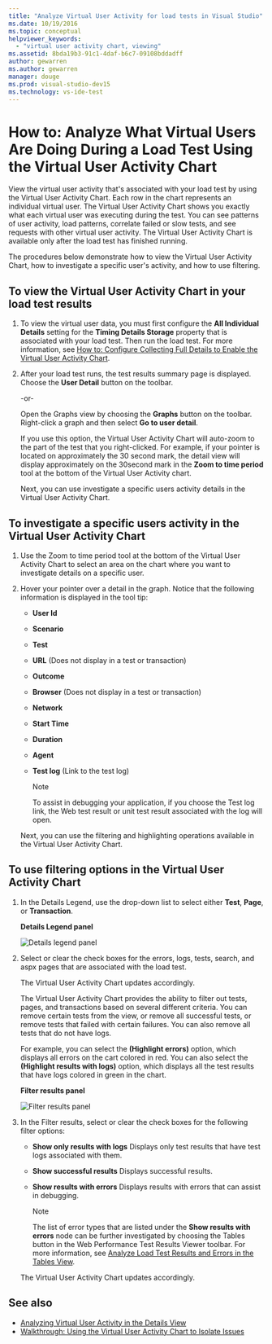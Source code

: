 ```yaml
---
title: "Analyze Virtual User Activity for load tests in Visual Studio"
ms.date: 10/19/2016
ms.topic: conceptual
helpviewer_keywords:
  - "virtual user activity chart, viewing"
ms.assetid: 8bda19b3-91c1-4daf-b6c7-09108bddadff
author: gewarren
ms.author: gewarren
manager: douge
ms.prod: visual-studio-dev15
ms.technology: vs-ide-test
---
```

# How to: Analyze What Virtual Users Are Doing During a Load Test Using the Virtual User Activity Chart

View the virtual user activity that's associated with your load test by using the Virtual User Activity Chart. Each row in the chart represents an individual virtual user. The Virtual User Activity Chart shows you exactly what each virtual user was executing during the test. You can see patterns of user activity, load patterns, correlate failed or slow tests, and see requests with other virtual user activity. The Virtual User Activity Chart is available only after the load test has finished running.

The procedures below demonstrate how to view the Virtual User Activity Chart, how to investigate a specific user's activity, and how to use filtering.

## To view the Virtual User Activity Chart in your load test results

1.  To view the virtual user data, you must first configure the **All Individual Details** setting for the **Timing Details Storage** property that is associated with your load test. Then run the load test. For more information, see  [How to: Configure Collecting Full Details to Enable the Virtual User Activity Chart](../test/how-to-configure-load-tests-to-collect-full-details.md).

2.  After your load test runs, the test results summary page is displayed. Choose the **User Detail** button on the toolbar.

     -or-

     Open the Graphs view by choosing the **Graphs** button on the toolbar. Right-click a graph and then select **Go to user detail**.

     If you use this option, the Virtual User Activity Chart will auto-zoom to the part of the test that you right-clicked. For example, if your pointer is located on approximately the 30 second mark, the detail view will display approximately on the 30second mark in the **Zoom to time period** tool at the bottom of the Virtual User Activity chart.

     Next, you can use investigate a specific users activity details in the Virtual User Activity Chart.

## To investigate a specific users activity in the Virtual User Activity Chart

1.  Use the Zoom to time period tool at the bottom of the Virtual User Activity Chart to select an area on the chart where you want to investigate details on a specific user.

2.  Hover your pointer over a detail in the graph. Notice that the following information is displayed in the tool tip:

    -   **User Id**

    -   **Scenario**

    -   **Test**

    -   **URL** (Does not display in a test or transaction)

    -   **Outcome**

    -   **Browser** (Does not display in a test or transaction)

    -   **Network**

    -   **Start Time**

    -   **Duration**

    -   **Agent**

    -   **Test log** (Link to the test log)

        > [!NOTE]
        > To assist in debugging your application, if you choose the Test log link, the Web test result or unit test result associated with the log will open.

     Next, you can use the filtering and highlighting operations available in the Virtual User Activity Chart.

## To use filtering options in the Virtual User Activity Chart

1.  In the Details Legend, use the drop-down list to select either **Test**, **Page**, or **Transaction**.

     **Details Legend panel**

     ![Details legend panel](../test/media/ltest_detailslegend.png "LTest_DetailsLegend")

2.  Select or clear the check boxes for the errors, logs, tests, search, and aspx pages that are associated with the load test.

     The Virtual User Activity Chart updates accordingly.

     The Virtual User Activity Chart provides the ability to filter out tests, pages, and transactions based on several different criteria. You can remove certain tests from the view, or remove all successful tests, or remove tests that failed with certain failures. You can also remove all tests that do not have logs.

     For example, you can select the **(Highlight errors)** option, which displays all errors on the cart colored in red. You can also select the **(Highlight results with logs)** option, which displays all the test results that have logs colored in green in the chart.

     **Filter results panel**

     ![Filter results panel](../test/media/ltest_filterresults.png "LTest_FilterResults")

3.  In the Filter results, select or clear the check boxes for the following filter options:

    -   **Show only results with logs** Displays only test results that have test logs associated with them.

    -   **Show successful results** Displays successful results.

    -   **Show results with errors** Displays results with errors that can assist in debugging.

        > [!NOTE]
        > The list of error types that are listed under the **Show results with errors** node can be further investigated by choosing the Tables button in the Web Performance Test Results Viewer toolbar. For more information, see  [Analyze Load Test Results and Errors in the Tables View](../test/analyze-load-test-results-and-errors-in-the-tables-view.md).

     The Virtual User Activity Chart updates accordingly.

## See also

- [Analyzing Virtual User Activity in the Details View](../test/analyze-load-test-virtual-user-activity-in-the-details-view.md)
- [Walkthrough: Using the Virtual User Activity Chart to Isolate Issues](../test/walkthrough-use-the-virtual-user-activity-chart-to-isolate-issues.md)